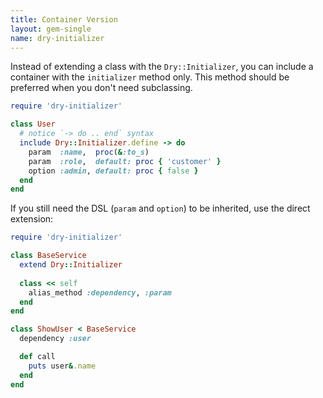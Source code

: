 ```yaml
---
title: Container Version
layout: gem-single
name: dry-initializer
---
```


Instead of extending a class with the `Dry::Initializer`, you can include a container with the `initializer` method only. This method should be preferred when you don't need subclassing.

```ruby
require 'dry-initializer'

class User
  # notice `-> do .. end` syntax
  include Dry::Initializer.define -> do
    param  :name,  proc(&:to_s)
    param  :role,  default: proc { 'customer' }
    option :admin, default: proc { false }
  end
end
```

If you still need the DSL (`param` and `option`) to be inherited, use the direct extension:

```ruby
require 'dry-initializer'

class BaseService
  extend Dry::Initializer
  
  class << self
    alias_method :dependency, :param
  end
end

class ShowUser < BaseService
  dependency :user

  def call
    puts user&.name
  end
end
```
